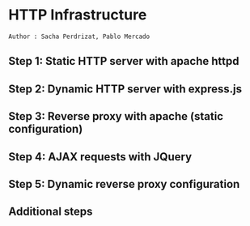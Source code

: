# HTTP Infrastructure

```
Author : Sacha Perdrizat, Pablo Mercado
```

## Step 1: Static HTTP server with apache httpd

## Step 2: Dynamic HTTP server with express.js

## Step 3: Reverse proxy with apache (static configuration)

## Step 4: AJAX requests with JQuery

## Step 5: Dynamic reverse proxy configuration

## Additional steps
